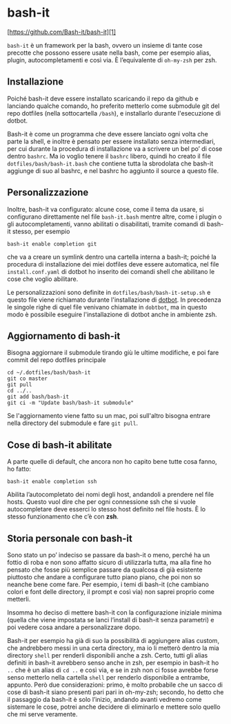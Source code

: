 # bash-it
[https://github.com/Bash-it/bash-it][1]

`bash-it` è un framework per la bash, ovvero un insieme di tante cose precotte che possono essere usate nella bash, come per esempio alias, plugin, autocompletamenti e così via.
È l’equivalente di `oh-my-zsh` per zsh.

## Installazione
Poiché bash-it deve essere installato scaricando il repo da github e lanciando qualche comando, ho preferito metterlo come submodule git del repo dotfiles (nella sottocartella `/bash`), e installarlo durante l'esecuzione di dotbot.

Bash-it è come un programma che deve essere lanciato ogni volta che parte la shell, e inoltre è pensato per essere installato senza intermediari, per cui durante la procedura di installazione va a scrivere un bel po’ di cose dentro `bashrc`.
Ma io voglio tenere il `bashrc` libero, quindi ho creato il file `dotfiles/bash/bash-it.bash` che contiene tutta la sbrodolata che bash-it aggiunge di suo al bashrc, e nel bashrc ho aggiunto il source a questo file.

## Personalizzazione
Inoltre, bash-it va configurato: alcune cose, come il tema da usare, si configurano direttamente nel file `bash-it.bash` mentre altre, come i plugin o gli autocompletamenti, vanno abilitati o disabilitati, tramite comandi di bash-it stesso, per esempio

	bash-it enable completion git

che va a creare un symlink dentro una cartella interna a bash-it; poiché la procedura di installazione dei miei dotfiles deve essere automatica, nel file `install.conf.yaml` di dotbot ho inserito dei comandi shell che abilitano le cose che voglio abilitare.

Le personalizzazioni sono definite in `dotfiles/bash/bash-it-setup.sh` e questo file viene richiamato durante l'installazione di [dotbot](/applications/dotbot). In precedenza le singole righe di quel file venivano chiamate in `dobtbot`, ma in questo modo è possibile eseguire l'installazione di dotbot anche in ambiente zsh.

## Aggiornamento di bash-it
Bisogna aggiornare il submodule tirando giù le ultime modifiche, e poi fare commit del repo dotfiles principale

	cd ~/.dotfiles/bash/bash-it
	git co master
	git pull
	cd ../..
	git add bash/bash-it
	git ci -m "Update bash/bash-it submodule"

Se l'aggiornamento viene fatto su un mac, poi sull'altro bisogna entrare nella directory del submodule e fare `git pull`.

## Cose di bash-it abilitate
A parte quelle di default, che ancora non ho capito bene tutte cosa fanno, ho fatto:

	bash-it enable completion ssh

Abilita l’autocompletato dei nomi degli host, andandoli a prendere nel file hosts. Questo vuol dire che per ogni connessione ssh che si vuole autocompletare deve esserci lo stesso host definito nel file hosts. È lo stesso funzionamento che c’è con **zsh**.



## Storia personale con bash-it
Sono stato un po’ indeciso se passare da bash-it o meno, perché ha un fottio di roba e non sono affatto sicuro di utilizzarla tutta, ma alla fine ho pensato che fosse più semplice passare da qualcosa di già esistente piuttosto che andare a configurare tutto piano piano, che poi non so neanche bene come fare. Per esempio, i temi di bash-it (che cambiano colori e font delle directory, il prompt e così via) non saprei proprio come metterli.

Insomma ho deciso di mettere bash-it con la configurazione iniziale minima (quella che viene impostata se lanci l’install di bash-it senza parametri) e poi vedere cosa andare a personalizzare dopo.

Bash-it per esempio ha già di suo la possibilità di aggiungere alias custom, che andrebbero messi in una certa directory, ma io li metterò dentro la mia directory `shell` per renderli disponibili anche a zsh. Certo, tutti gli alias definiti in bash-it avrebbero senso anche in zsh, per esempio in bash-it ho `..` che è un alias di `cd ..` e così via, e se in zsh non ci fosse avrebbe forse senso metterlo nella cartella `shell` per renderlo disponibile a entrambe, appunto.
Però due considerazioni: primo, è molto probabile che un sacco di cose di bash-it siano presenti pari pari in oh-my-zsh; secondo, ho detto che il passaggio da bash-it è solo l’inizio, andando avanti vedremo come sistemare le cose, potrei anche decidere di eliminarlo e mettere solo quello che mi serve veramente.

[1]:	https://github.com/Bash-it/bash-it
